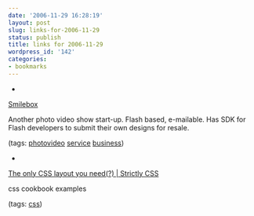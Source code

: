 ```yaml
---
date: '2006-11-29 16:28:19'
layout: post
slug: links-for-2006-11-29
status: publish
title: links for 2006-11-29
wordpress_id: '142'
categories:
- bookmarks
---
```



	
  * 
		

[Smilebox](http://www.smilebox.com/)


		

Another photo video show start-up.  Flash based, e-mailable.  Has SDK for Flash developers to submit their own designs for resale.


		

(tags: [photovideo](http://del.icio.us/eob/photovideo) [service](http://del.icio.us/eob/service) [business](http://del.icio.us/eob/business))


	

	
  * 
		

[The only CSS layout you need(?) | Strictly CSS](http://www.strictlycss.com/articles/article/40/the-only-css-layout-you-need)


		

css cookbook examples


		

(tags: [css](http://del.icio.us/eob/css))


	



